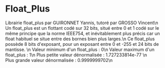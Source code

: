 # Float_Plus


Librairie float_plus par GUIRONNET Yannis, tutoré par GROSSO Vincent\n
Un float_plus est un flottant codé sur 32 bits, situé entre 0 et 1 codé sur le même principe que la norme IEEE754, et inévitablement plus précis car un float habituel se situe entre des bornes bien plus larges.\n
Ce float_plus possède 8 bits d'exposant, pour un exposant entre 0 et -255	et 24 bits de mantisse.	\n
Valeur minimum d'un float_plus  : 0\n
Valeur maximum d'un float_plus  : 1\n
Plus petite valeur dénormalisée : 1.727233814e-77			\n				             
Plus grande valeur dénormalisée : 0.9999999702\n
